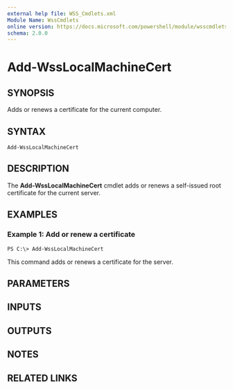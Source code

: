 ```yaml
---
external help file: WSS_Cmdlets.xml
Module Name: WssCmdlets
online version: https://docs.microsoft.com/powershell/module/wsscmdlets/add-wsslocalmachinecert?view=windowsserver2012-ps&wt.mc_id=ps-gethelp
schema: 2.0.0
---
```


# Add-WssLocalMachineCert

## SYNOPSIS
Adds or renews a certificate for the current computer.

## SYNTAX

```
Add-WssLocalMachineCert
```

## DESCRIPTION
The **Add-WssLocalMachineCert** cmdlet adds or renews a self-issued root certificate for the current server.

## EXAMPLES

### Example 1: Add or renew a certificate
```
PS C:\> Add-WssLocalMachineCert
```

This command adds or renews a certificate for the server.

## PARAMETERS

## INPUTS

## OUTPUTS

## NOTES

## RELATED LINKS

